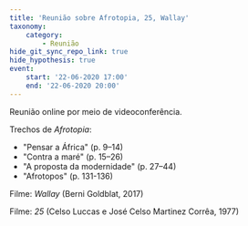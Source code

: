 ```yaml
---
title: 'Reunião sobre Afrotopia, 25, Wallay'
taxonomy:
    category:
        - Reunião
hide_git_sync_repo_link: true
hide_hypothesis: true
event:
    start: '22-06-2020 17:00'
    end: '22-06-2020 20:00'
---
```


Reunião online por meio de videoconferência.

Trechos de _Afrotopia_:

- "Pensar a África" (p. 9–14)
- "Contra a maré" (p. 15–26)
- "A proposta da modernidade" (p. 27–44)
- "Afrotopos" (p. 131-136)

Filme: *Wallay* (Berni Goldblat, 2017)

Filme: *25* (Celso Luccas e José Celso Martinez Corrêa, 1977)